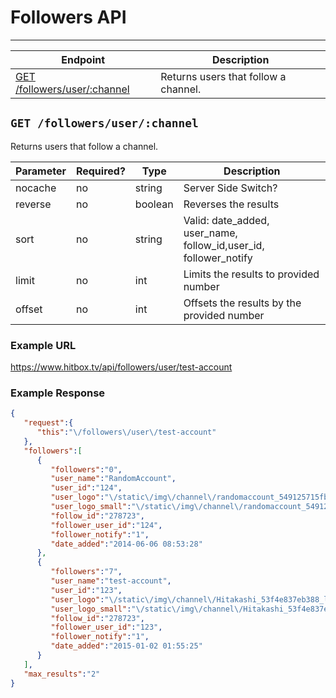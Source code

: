 # Followers API
***


| Endpoint | Description |
| ---- | --------------- |
| [GET /followers/user/:channel](/channel/followers.md#get-followersuserchannel) | Returns users that follow a channel. |

## `GET /followers/user/:channel`

Returns users that follow a channel.

| Parameter | Required? | Type | Description |
| --- | --- | --- | --- |
| nocache | no | string | Server Side Switch? |
| reverse | no | boolean | Reverses the results |
| sort | no | string | Valid: date_added, user_name, follow_id,user_id, follower_notify |
| limit | no | int | Limits the results to provided number |
| offset | no | int | Offsets the results by the provided number |

### Example URL

https://www.hitbox.tv/api/followers/user/test-account

### Example Response 

```json
{
   "request":{
      "this":"\/followers\/user\/test-account"
   },
   "followers":[
      {
         "followers":"0",
         "user_name":"RandomAccount",
         "user_id":"124",
         "user_logo":"\/static\/img\/channel\/randomaccount_549125715fb44_large.png",
         "user_logo_small":"\/static\/img\/channel\/randomaccount_549125715fb44_small.png",
         "follow_id":"278723",
         "follower_user_id":"124",
         "follower_notify":"1",
         "date_added":"2014-06-06 08:53:28"
      },
      {
         "followers":"7",
         "user_name":"test-account",
         "user_id":"123",
         "user_logo":"\/static\/img\/channel\/Hitakashi_53f4e837eb388_large.png",
         "user_logo_small":"\/static\/img\/channel\/Hitakashi_53f4e837eb388_small.png",
         "follow_id":"278723",
         "follower_user_id":"123",
         "follower_notify":"1",
         "date_added":"2015-01-02 01:55:25"
      }
   ],
   "max_results":"2"
}
```
